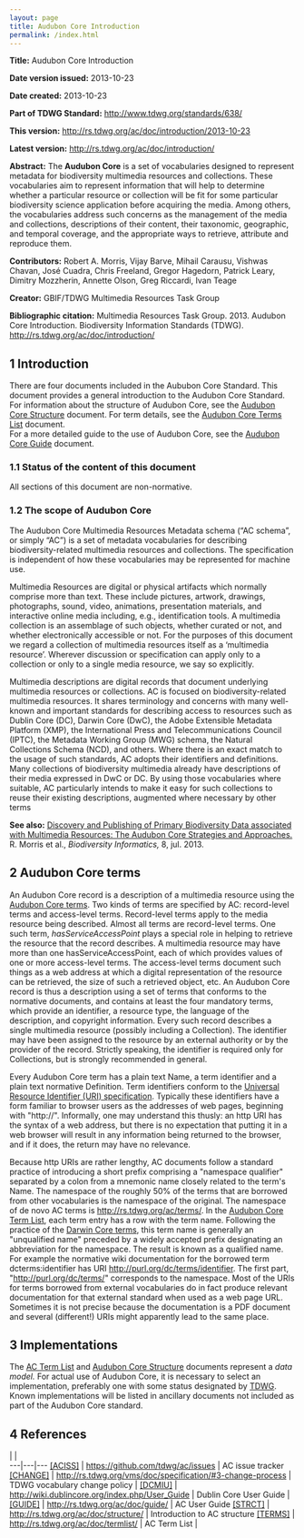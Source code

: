 ```yaml
---
layout: page
title: Audubon Core Introduction
permalink: /index.html
---
```


**Title:** Audubon Core Introduction

**Date version issued:** 2013-10-23

**Date created:** 2013-10-23

**Part of TDWG Standard:** http://www.tdwg.org/standards/638/

**This version:** http://rs.tdwg.org/ac/doc/introduction/2013-10-23

**Latest version:** http://rs.tdwg.org/ac/doc/introduction/

**Abstract:** The **Audubon Core** is a set of vocabularies designed to represent
metadata for biodiversity multimedia resources and collections. These
vocabularies aim to represent information that will help to determine
whether a particular resource or collection will be fit for some
particular biodiversity science application before acquiring the media.
Among others, the vocabularies address such concerns as the management
of the media and collections, descriptions of their content, their
taxonomic, geographic, and temporal coverage, and the appropriate ways
to retrieve, attribute and reproduce them.

**Contributors:** Robert A. Morris, Vijay Barve, Mihail Carausu, Vishwas
Chavan, José Cuadra, Chris Freeland, Gregor Hagedorn, Patrick Leary,
Dimitry Mozzherin, Annette Olson, Greg Riccardi, Ivan Teage

**Creator:** GBIF/TDWG Multimedia Resources Task Group

**Bibliographic citation:** Multimedia Resources Task Group. 2013. Audubon Core Introduction. Biodiversity Information Standards (TDWG). http://rs.tdwg.org/ac/doc/introduction/

## 1 Introduction

There are four documents included in the Aububon Core Standard.  This document
provides a general introduction to the Audubon Core Standard. For information
about the structure of Audubon Core, see the [Audubon Core Structure](./structure)
document.  For term details, see the [Audubon Core Terms List](./terms) document.  
For a more detailed guide to the use of Audubon Core, see the
[Audubon Core Guide](./guide) document.

### 1.1 Status of the content of this document

All sections of this document are non-normative.  

### 1.2 The scope of Audubon Core

The Audubon Core Multimedia Resources Metadata schema (“AC schema”, or
simply “AC”) is a set of metadata vocabularies for describing
biodiversity-related multimedia resources and collections. The
specification is independent of how these vocabularies may be
represented for machine use.

Multimedia Resources are digital or physical artifacts which normally
comprise more than text. These include pictures, artwork, drawings,
photographs, sound, video, animations, presentation materials, and
interactive online media including, e.g., identification tools. A
multimedia collection is an assemblage of such objects, whether curated
or not, and whether electronically accessible or not. For the purposes
of this document we regard a collection of multimedia resources itself
as a ‘multimedia resource’. Wherever discussion or specification can
apply only to a collection or only to a single media resource, we say so
explicitly.

Multimedia descriptions are digital records that document underlying
multimedia resources or collections. AC is focused on
biodiversity-related multimedia resources. It shares terminology and
concerns with many well-known and important standards for describing
access to resources such as Dublin Core (DC), Darwin Core (DwC), the
Adobe Extensible Metadata Platform (XMP), the International Press and
Telecommunications Council (IPTC), the Metadata Working Group (MWG)
schema, the Natural Collections Schema (NCD), and others. Where there is
an exact match to the usage of such standards, AC adopts their
identifiers and definitions. Many collections of biodiversity multimedia
already have descriptions of their media expressed in DwC or DC. By
using those vocabularies where suitable, AC particularly intends to make
it easy for such collections to reuse their existing descriptions,
augmented where necessary by other
terms

**See also:** [Discovery and Publishing of Primary Biodiversity Data
associated with Multimedia Resources: The Audubon Core Strategies and
Approaches.](https://journals.ku.edu/index.php/jbi/article/view/4117) R.
Morris et al., *Biodiversity Informatics,* 8, jul. 2013.

## 2 Audubon Core terms

An Audubon Core record is a description of a multimedia resource using
the [Audubon Core terms](./terms). Two kinds
of terms are specified by AC: record-level terms and access-level terms.
Record-level terms apply to the media resource being described. Almost
all terms are record-level terms. One such term, *hasServiceAccessPoint*
plays a special role in helping to retrieve the resource that the record
describes. A multimedia resource may have more than one
hasServiceAccessPoint, each of which provides values of one or more
access-level terms. The access-level terms document such things as a web
address at which a digital representation of the resource can be
retrieved, the size of such a retrieved object, etc. An Audubon Core
record is thus a description using a set of terms that conforms to the
normative documents, and contains at least the four mandatory terms,
which provide an identifier, a resource type, the language of the
description, and copyright information. Every such record describes a
single multimedia resource (possibly including a Collection). The
identifier may have been assigned to the resource by an external
authority or by the provider of the record. Strictly speaking, the
identifier is required only for Collections, but is strongly recommended
in general.

Every Audubon Core term has a plain text Name, a term identifier and a
plain text normative Definition. Term identifiers conform to the
[Universal Resource Identifier (URI)
specification](http://tools.ietf.org/html/rfc2616#section-3.2).
Typically these identifiers have a form familiar to browser users as the
addresses of web pages, beginning with "http://". Informally, one may
understand this thusly: an http URI has the syntax of a web address, but
there is no expectation that putting it in a web browser will result in
any information being returned to the browser, and if it does, the
return may have no relevance.

Because http URIs are rather lengthy, AC documents follow a standard
practice of introducing a short prefix comprising a "namespace
qualifier" separated by a colon from a mnemonic name closely related to
the term's Name. The namespace of the roughly 50% of the terms that are
borrowed from other vocabularies is the namespace of the original. The
namespace of de novo AC terms is http://rs.tdwg.org/ac/terms/. In the [Audubon Core Term List](./terms), each
term entry has a row with the term name. Following the practice of the
[Darwin Core terms](http://rs.tdwg.org/dwc/terms/), this term name
is generally an "unqualified name" preceded by a widely accepted prefix
designating an abbreviation for the namespace. The result is known as a
qualified name. For example the normative wiki documentation for the
borrowed term dcterms:identifier has URI
http://purl.org/dc/terms/identifier. The first part,
"http://purl.org/dc/terms/" corresponds to the namespace. Most of the
URIs for terms borrowed from external vocabularies do in fact produce
relevant documentation for that external standard when used as a web
page URL. Sometimes it is not precise because the documentation is a PDF
document and several (different!) URIs might apparently lead
to the same place.

## 3 Implementations

The [AC Term List](./terms) and
[Audubon Core Structure](./structure)
documents represent a *data model.* For actual use of Audubon Core, it
is necessary to select an implementation, preferably one with some
status designated by [TDWG](http://www.tdwg.org/). Known
implementations will be listed in ancillary documents not included as part of the Audubon Core standard.

## 4 References

   |   |   
---|---|---
[\[ACISS\]](https://github.com/tdwg/ac/issues) | https://github.com/tdwg/ac/issues | AC issue tracker
[\[CHANGE\]](https://github.com/tdwg/vocab/blob/master/vms/maintenance-specification.md#3-change-process) | http://rs.tdwg.org/vms/doc/specification/#3-change-process | TDWG vocabulary change policy |
[\[DCMIU\]](http://wiki.dublincore.org/index.php/User_Guide) | http://wiki.dublincore.org/index.php/User_Guide | Dublin Core User Guide                         |
[\[GUIDE\]](./guide) | http://rs.tdwg.org/ac/doc/guide/ | AC User Guide
[\[STRCT\]](./structure) | http://rs.tdwg.org/ac/doc/structure/ | Introduction to AC structure
[\[TERMS\]](./terms) | http://rs.tdwg.org/ac/doc/termlist/ | AC Term List                            |
